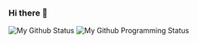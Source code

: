 ### Hi there 👋

<!--
**shovitraj/shovitraj** is a ✨ _special_ ✨ repository because its `README.md` (this file) appears on your GitHub profile.

Here are some ideas to get you started:

- 🔭 I’m currently working on ...
- 🌱 I’m currently learning ...
- 👯 I’m looking to collaborate on ...
- 🤔 I’m looking for help with ...
- 💬 Ask me about ...
- 📫 How to reach me: ...
- 😄 Pronouns: ...
- ⚡ Fun fact: ...
-->

![My Github Status](https://github-readme-stats.vercel.app/api?username=shovitraj&show_icons=true&hide_border=true)
![My Github Programming Status](https://github-readme-stats.vercel.app/api/top-langs/?username=shovitraj&show_icons=true&hide_border=true)
